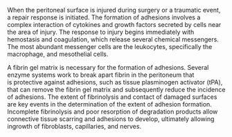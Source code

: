When the peritoneal surface is injured during surgery or a traumatic event, a repair response is initiated. The formation of adhesions involves a complex interaction of cytokines and growth factors secreted by cells near the area of injury. The response to injury begins immediately with hemostasis and coagulation, which release several chemical messengers. The most abundant messenger cells are the leukocytes, specifically the macrophage, and mesothelial cells.

A fibrin gel matrix is necessary for the formation of adhesions. Several enzyme systems work to break apart fibrin in the peritoneum that is protective against adhesions, such as tissue plasminogen activator (tPA), that can remove the fibrin gel matrix and subsequently reduce the incidence of adhesions. The extent of fibrinolysis and contact of damaged surfaces are key events in the determination of the extent of adhesion formation. Incomplete fibrinolysis and poor resorption of degradation products allow connective tissue scarring and adhesions to develop, ultimately allowing ingrowth of fibroblasts, capillaries, and nerves.